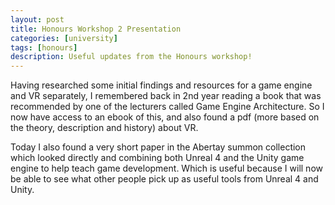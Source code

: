 ```yaml
---
layout: post
title: Honours Workshop 2 Presentation
categories: [university]
tags: [honours]
description: Useful updates from the Honours workshop!
---
```


Having researched some initial findings and resources for a game engine and VR separately, I remembered back in 2nd year reading a book that was recommended by one of the lecturers called Game Engine Architecture. So I now have access to an ebook of this, and also found a pdf (more based on the theory, description and history) about VR. 

Today I also found a very short paper in the Abertay summon collection which looked directly and combining both Unreal 4 and the Unity game engine to help teach game development. Which is useful because I will now be able to see what other people pick up as useful tools from Unreal 4 and Unity.
